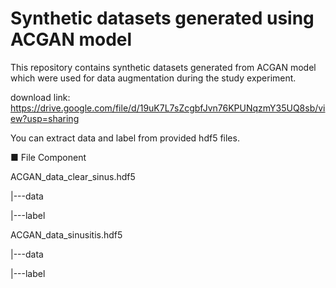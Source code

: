 # Synthetic datasets generated using ACGAN model

This repository contains synthetic datasets generated from ACGAN model which were used for data augmentation during the study experiment. 

download link: https://drive.google.com/file/d/19uK7L7sZcgbfJvn76KPUNqzmY35UQ8sb/view?usp=sharing

You can extract data and label from provided hdf5 files.

■ File Component

ACGAN_data_clear_sinus.hdf5

|---data

|---label


ACGAN_data_sinusitis.hdf5

|---data

|---label



